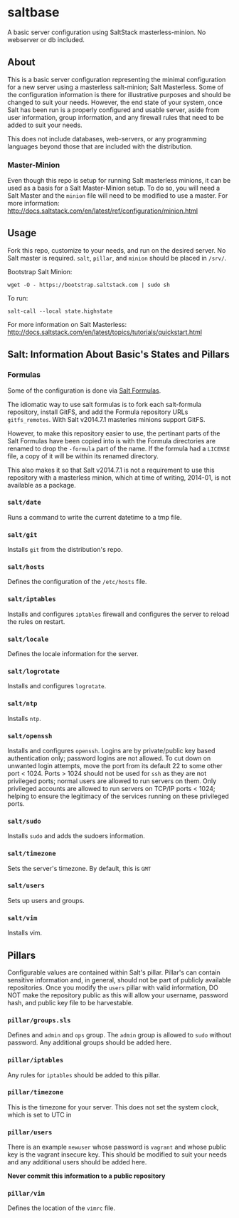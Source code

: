 saltbase
========

A basic server configuration using SaltStack masterless-minion. No webserver or db included.

## About
This is a basic server configuration representing the minimal configuration for a new server using a masterless salt-minion; Salt Masterless. Some of the configuration information is there for illustrative purposes and should be changed to suit your needs. However, the end state of your system, once Salt has been run is a properly configured and usable server, aside from user information, group information, and any firewall rules that need to be added to suit your needs.

This does not include databases, web-servers, or any programming languages beyond those that are included with the distribution.

### Master-Minion
Even though this repo is setup for running Salt masterless minions, it can be used as a basis for a Salt Master-Minion setup. To do so, you will need a Salt Master and the `minion` file will need to be modified to use a master. For more information: http://docs.saltstack.com/en/latest/ref/configuration/minion.html

## Usage
Fork this repo, customize to your needs, and run on the desired server. No Salt master is required. `salt`, `pillar`, and `minion` should be placed in `/srv/`. 

Bootstrap Salt Minion:

    wget -O - https://bootstrap.saltstack.com | sudo sh
	
To run:

    salt-call --local state.highstate

For more information on Salt Masterless: http://docs.saltstack.com/en/latest/topics/tutorials/quickstart.html

## Salt: Information About Basic's States and Pillars

### Formulas
Some of the configuration is done via [Salt Formulas](https://github.com/saltstack-formulas).

The idiomatic way to use salt formulas is to fork each salt-formula repository, install GitFS, and add the Formula repository URLs `gitfs_remotes`. With Salt v2014.7.1 masterles minions support GitFS. 

However, to make this repository easier to use, the pertinant parts of the Salt Formulas have been copied into is with the Formula directories are renamed to drop the `-formula` part of the name. If the formula had a `LICENSE` file, a copy of it will be within its renamed directory. 

This also makes it so that Salt v2014.7.1 is not a requirement to use this repository with a masterless minion, which at time of writing, 2014-01, is not available as a package.

### `salt/date`
Runs a command to write the current datetime to a tmp file.

### `salt/git`
Installs `git` from the distribution's repo.

### `salt/hosts`
Defines the configuration of the `/etc/hosts` file.

### `salt/iptables`
Installs and configures `iptables` firewall and configures the server to reload the rules on restart.

### `salt/locale`
Defines the locale information for the server.

### `salt/logrotate`
Installs and configures `logrotate`.

### `salt/ntp`
Installs `ntp`.

### `salt/openssh`
Installs and configures `openssh`. Logins are by private/public key based authentication only; password logins are not allowed. To cut down on unwanted login attempts, move the port from its default 22 to some other port < 1024. Ports > 1024 should not be used for `ssh` as they are not privileged ports; normal users are allowed to run servers on them. Only privileged accounts are allowed to run servers on TCP/IP ports < 1024; helping to ensure the legitimacy of the services running on these privileged ports.

### `salt/sudo`
Installs `sudo` and adds the sudoers information. 

### `salt/timezone`
Sets the server's timezone. By default, this is `GMT`

### `salt/users`
Sets up users and groups.

### `salt/vim`
Installs vim.

## Pillars
Configurable values are contained within Salt's pillar. Pillar's can contain sensitive information and, in general, should not be part of publicly available repositories. Once you modify the `users` pillar with valid information, DO NOT make the repository public as this will allow your username, password hash, and public key file to be harvestable.

### `pillar/groups.sls`
Defines and `admin` and `ops` group. The `admin` group is allowed to `sudo` without password. Any additional groups should be added here.

### `pillar/iptables`
Any rules for `iptables` should be added to this pillar.

### `pillar/timezone`
This is the timezone for your server. This does not set the system clock, which is set to UTC in 

### `pillar/users`
There is an example `newuser` whose password is `vagrant` and whose public key is the vagrant insecure key. This should be modified to suit your needs and any additional users should be added here.

__Never commit this information to a public repository__

### `pillar/vim`
Defines the location of the `vimrc` file.


